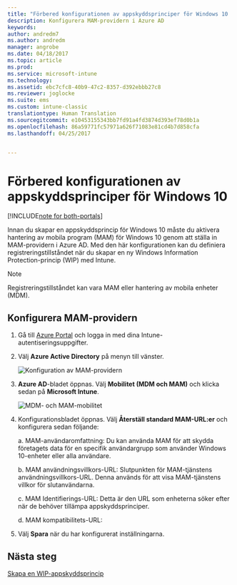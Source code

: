 ```yaml
---
title: "Förbered konfigurationen av appskyddsprinciper för Windows 10 | Microsoft Docs"
description: Konfigurera MAM-providern i Azure AD
keywords: 
author: andredm7
ms.author: andredm
manager: angrobe
ms.date: 04/18/2017
ms.topic: article
ms.prod: 
ms.service: microsoft-intune
ms.technology: 
ms.assetid: ebc7cfc8-40b9-47c2-8357-d392ebbb27c8
ms.reviewer: joglocke
ms.suite: ems
ms.custom: intune-classic
translationtype: Human Translation
ms.sourcegitcommit: e10453155343bb7fd91a4fd3874d393ef78d0b1a
ms.openlocfilehash: 86a59771fc57971a626f71083e81cd4b7d858cfa
ms.lasthandoff: 04/25/2017


---
```


# <a name="get-ready-to-configure-app-protection-policies-for-windows-10"></a>Förbered konfigurationen av appskyddsprinciper för Windows 10

[!INCLUDE[note for both-portals](../includes/note-for-both-portals.md)]

Innan du skapar en appskyddsprincip för Windows 10 måste du aktivera hantering av mobila program (MAM) för Windows 10 genom att ställa in MAM-providern i Azure AD. Med den här konfigurationen kan du definiera registreringstillståndet när du skapar en ny Windows Information Protection-princip (WIP) med Intune.

> [!NOTE]
> Registreringstillståndet kan vara MAM eller hantering av mobila enheter (MDM).

## <a name="to-configure-the-mam-provider"></a>Konfigurera MAM-providern

1.  Gå till [Azure Portal](https://portal.azure.com/) och logga in med dina Intune-autentiseringsuppgifter.

2.  Välj **Azure Active Directory** på menyn till vänster.

    ![Konfiguration av MAM-providern](../media/AppManagement/mam-provider-sc-1.png)

3.  **Azure AD**-bladet öppnas. Välj **Mobilitet (MDM och MAM)** och klicka sedan på **Microsoft Intune**.

    ![MDM- och MAM-mobilitet](../media/AppManagement/mam-provider-sc-1.png)

4.  Konfigurationsbladet öppnas. Välj **Återställ standard MAM-URL:er** och konfigurera sedan följande:

    a.  MAM-användaromfattning: Du kan använda MAM för att skydda företagets data för en specifik användargrupp som använder Windows 10-enheter eller alla användare.

    b.  MAM användningsvillkors-URL: Slutpunkten för MAM-tjänstens användningsvillkors-URL. Denna används för att visa MAM-tjänstens villkor för slutanvändarna.

    c.  MAM Identifierings-URL: Detta är den URL som enheterna söker efter när de behöver tillämpa appskyddsprinciper.

    d.  MAM kompatibilitets-URL:

5.  Välj **Spara** när du har konfigurerat inställningarna.

## <a name="next-steps"></a>Nästa steg

[Skapa en WIP-appskyddsprincip](https://docs.microsoft.com/intune/deploy-use/create-windows-information-protection-policy-with-intune)

